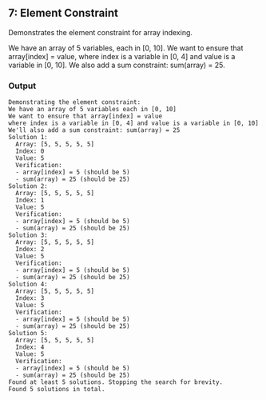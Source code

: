 ## 7: Element Constraint

Demonstrates the element constraint for array indexing.

We have an array of 5 variables, each in [0, 10]. We want to ensure that array[index] = value, where index is a variable in [0, 4] and value is a variable in [0, 10]. We also add a sum constraint: sum(array) = 25.

### Output

```
Demonstrating the element constraint:
We have an array of 5 variables each in [0, 10]
We want to ensure that array[index] = value
where index is a variable in [0, 4] and value is a variable in [0, 10]
We'll also add a sum constraint: sum(array) = 25
Solution 1:
  Array: [5, 5, 5, 5, 5]
  Index: 0
  Value: 5
  Verification:
  - array[index] = 5 (should be 5)
  - sum(array) = 25 (should be 25)
Solution 2:
  Array: [5, 5, 5, 5, 5]
  Index: 1
  Value: 5
  Verification:
  - array[index] = 5 (should be 5)
  - sum(array) = 25 (should be 25)
Solution 3:
  Array: [5, 5, 5, 5, 5]
  Index: 2
  Value: 5
  Verification:
  - array[index] = 5 (should be 5)
  - sum(array) = 25 (should be 25)
Solution 4:
  Array: [5, 5, 5, 5, 5]
  Index: 3
  Value: 5
  Verification:
  - array[index] = 5 (should be 5)
  - sum(array) = 25 (should be 25)
Solution 5:
  Array: [5, 5, 5, 5, 5]
  Index: 4
  Value: 5
  Verification:
  - array[index] = 5 (should be 5)
  - sum(array) = 25 (should be 25)
Found at least 5 solutions. Stopping the search for brevity.
Found 5 solutions in total.
```